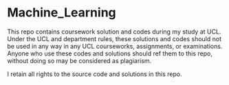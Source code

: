 # Machine_Learning

This repo contains coursework solution and codes during my study at UCL. Under the UCL and department rules, these solutions and codes should not be used in any way in any UCL courseworks, assignments, or examinations. Anyone who use these codes and solutions should ref them to this repo, without doing so may be considered as plagiarism.

I retain all rights to the source code and solutions in this repo. 
